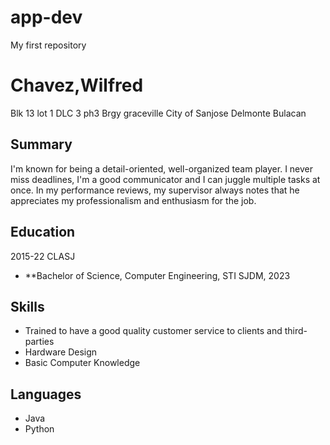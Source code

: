 # app-dev
 My first repository
 # Chavez,Wilfred
Blk 13 lot 1 DLC 3 ph3 Brgy graceville City of Sanjose Delmonte Bulacan


## Summary
I'm known for being a detail-oriented, well-organized team player. I never miss deadlines, I'm a good communicator and I can juggle multiple tasks at once. In my performance reviews, my supervisor always notes that he appreciates my professionalism and enthusiasm for the job.

## Education
2015-22 CLASJ 
- **Bachelor of Science, Computer Engineering, STI SJDM, 2023

## Skills
- Trained to have a good quality customer service  to clients and third-parties 
- Hardware Design
- Basic Computer Knowledge

## Languages
- Java
- Python


